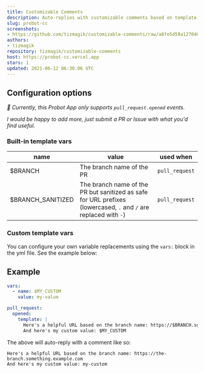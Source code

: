```yaml
---
title: Customizable Comments
description: Auto-replies with customizable comments based on template vars
slug: probot-cc
screenshots:
- https://github.com/tizmagik/customizable-comments/raw/a8fe5d59a127040ab6842dbf2c681e7690970544/public/probot-cc-sample.png
authors:
- tizmagik
repository: tizmagik/customizable-comments
host: https://probot-cc.vercel.app
stars: 1
updated: 2021-06-12 06:30:06 UTC
---
```


## Configuration options

_📒 Currently, this Probot App only supports `pull_request.opened` events._

_I would be happy to add more, just submit a PR or Issue with what you'd find useful._

### Built-in template vars

| name               | value                                                                                                            | used when      |
| ------------------ | ---------------------------------------------------------------------------------------------------------------- | -------------- |
| \$BRANCH           | The branch name of the PR                                                                                        | `pull_request` |
| \$BRANCH_SANITIZED | The branch name of the PR but sanitized as safe for URL prefixes (lowercased, `.` and `/` are replaced with `-`) | `pull_request` |

### Custom template vars

You can configure your own variable replacements using the `vars:` block in the yml file. See the example below:

## Example

```yaml
vars:
  - name: $MY_CUSTOM
    value: my-value

pull_request:
  opened:
    template: |
      Here's a helpful URL based on the branch name: https://$BRANCH.something.example.com
      And here's my custom value: $MY_CUSTOM
```

The above will auto-reply with a comment like so:

```
Here's a helpful URL based on the branch name: https://the-branch.something.example.com
And here's my custom value: my-custom
```

